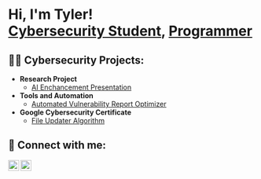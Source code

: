 <h1>Hi, I'm Tyler! <br/>
  <a href="linkedin.com/in/tyler-barros1">Cybersecurity Student</a>, <a href="linkedin.com/in/tyler-barros1">Programmer</a>

<h2>👨‍💻 Cybersecurity Projects:</h2>

- <b>Research Project</b>
  - [AI Enchancement Presentation](https://github.com/TylerJBarros/MassCyberCenter-AI-Enchancement/tree/main)
- <b>Tools and Automation</b>
  - [Automated Vulnerability Report Optimizer](https://github.com/TylerJBarros/Automated-Vulnerability-Report-Optimizer)
- <b>Google Cybersecurity Certificate</b>
  - [File Updater Algorithm](https://github.com/TylerJBarros/File-Updater-Algorithm)

  

<h2> 🤳 Connect with me:</h2>


[<img align="left" alt="TylerJBarros | LinkedIn" width="22px" src="https://media.cmsmax.com/fjliwncknaoc0txjp1m4f/linkedin-logo.png" />][linkedin]
[<img align="left" alt="TylerJBarros | Handshake" width="22px" src="https://encrypted-tbn0.gstatic.com/images?q=tbn:ANd9GcTUk8r5f43GjmrmlM4sqQBu4yzAIcGjYFKThQ&s" />][Handshake]



[linkedin]: linkedin.com/in/tyler-barros1
[Handshake]: https://bridgew.joinhandshake.com/profiles/44866954




<!--
**TylerJBarros/TylerJBarros** is a ✨ _special_ ✨ repository because its `README.md` (this file) appears on your GitHub profile.

Here are some ideas to get you started:

- 🔭 I’m currently working on ...
- 🌱 I’m currently learning ...
- 👯 I’m looking to collaborate on ...
- 🤔 I’m looking for help with ...
- 💬 Ask me about ...
- 📫 How to reach me: ...
- 😄 Pronouns: ...
- ⚡ Fun fact: ...
-->
